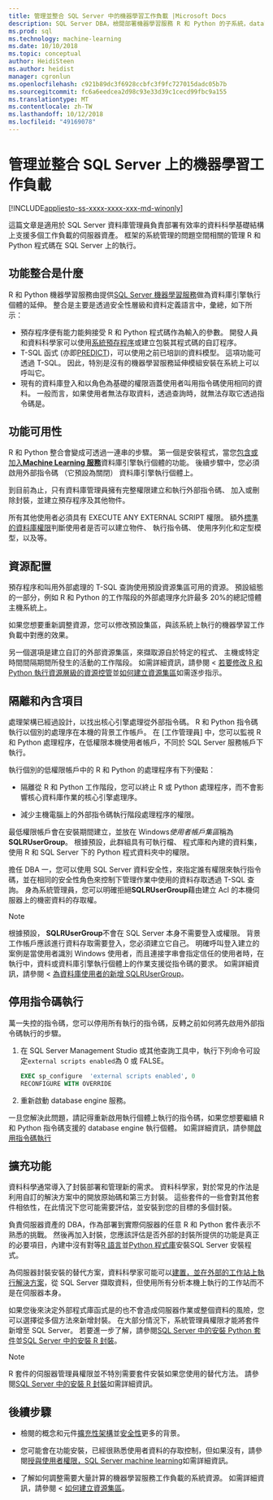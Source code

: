 ```yaml
---
title: 管理並整合 SQL Server 中的機器學習工作負載 |Microsoft Docs
description: SQL Server DBA，檢閱部署機器學習服務 R 和 Python 的子系統，database engine 執行個體上的系統管理工作。
ms.prod: sql
ms.technology: machine-learning
ms.date: 10/10/2018
ms.topic: conceptual
author: HeidiSteen
ms.author: heidist
manager: cgronlun
ms.openlocfilehash: c921b89dc3f6928ccbfc3f9fc727015dadc05b7b
ms.sourcegitcommit: fc6a6eedcea2d98c93e33d39c1cecd99fbc9a155
ms.translationtype: MT
ms.contentlocale: zh-TW
ms.lasthandoff: 10/12/2018
ms.locfileid: "49169078"
---
```

# <a name="manage-and-integrate-machine-learning-workloads-on-sql-server"></a>管理並整合 SQL Server 上的機器學習工作負載
[!INCLUDE[appliesto-ss-xxxx-xxxx-xxx-md-winonly](../../includes/appliesto-ss-xxxx-xxxx-xxx-md-winonly.md)]

這篇文章是適用於 SQL Server 資料庫管理員負責部署有效率的資料科學基礎結構上支援多個工作負載的伺服器資產。 框架的系統管理的問題空間相關的管理 R 和 Python 程式碼在 SQL Server 上的執行。 

## <a name="what-is-feature-integration"></a>功能整合是什麼

R 和 Python 機器學習服務由提供[SQL Server 機器學習服務](../what-is-sql-server-machine-learning.md)做為資料庫引擎執行個體的延伸。 整合是主要是透過安全性層級和資料定義語言中，彙總，如下所示：

+ 預存程序便有能力能夠接受 R 和 Python 程式碼作為輸入的參數。 開發人員和資料科學家可以使用[系統預存程序](https://docs.microsoft.com/sql/relational-databases/system-stored-procedures/sp-execute-external-script-transact-sql?view=sql-server-2017)或建立包裝其程式碼的自訂程序。
+ T-SQL 函式 (亦即[PREDICT](https://docs.microsoft.com/sql/t-sql/queries/predict-transact-sql))，可以使用之前已培訓的資料模型。 這項功能可透過 T-SQL。 因此，特別是沒有的機器學習服務延伸模組安裝在系統上可以呼叫它。
+ 現有的資料庫登入和以角色為基礎的權限涵蓋使用者叫用指令碼使用相同的資料。 一般而言，如果使用者無法存取資料，透過查詢時，就無法存取它透過指令碼是。

## <a name="feature-availability"></a>功能可用性

R 和 Python 整合會變成可透過一連串的步驟。 第一個是安裝程式，當您[包含或加入**Machine Learning 服務**](../install/sql-machine-learning-services-windows-install.md)資料庫引擎執行個體的功能。 後續步驟中，您必須啟用外部指令碼 （它預設為關閉） 資料庫引擎執行個體上。

到目前為止，只有資料庫管理員擁有完整權限建立和執行外部指令碼、 加入或刪除封裝，並建立預存程序及其他物件。

所有其他使用者必須具有 EXECUTE ANY EXTERNAL SCRIPT 權限。 額外[標準的資料庫權限](../security/user-permission.md)判斷使用者是否可以建立物件、 執行指令碼、 使用序列化和定型模型，以及等。 

## <a name="resource-allocation"></a>資源配置

預存程序和叫用外部處理的 T-SQL 查詢使用預設資源集區可用的資源。 預設組態的一部分，例如 R 和 Python 的工作階段的外部處理序允許最多 20%的總記憶體主機系統上。 

如果您想要重新調整資源，您可以修改預設集區，與該系統上執行的機器學習工作負載中對應的效果。

另一個選項是建立自訂的外部資源集區，來擷取源自於特定的程式、 主機或特定時間間隔期間所發生的活動的工作階段。 如需詳細資訊，請參閱 <<c0> [ 若要修改 R 和 Python 執行資源層級的資源控管](../administration/resource-governance.md)並[如何建立資源集區](../administration/how-to-create-a-resource-pool.md)如需逐步指示。

## <a name="isolation-and-containment"></a>隔離和內含項目

處理架構已經過設計，以找出核心引擎處理從外部指令碼。 R 和 Python 指令碼執行以個別的處理序在本機的背景工作帳戶。 在 [工作管理員] 中，您可以監視 R 和 Python 處理程序，在低權限本機使用者帳戶，不同於 SQL Server 服務帳戶下執行。 

執行個別的低權限帳戶中的 R 和 Python 的處理程序有下列優點：

+ 隔離從 R 和 Python 工作階段，您可以終止 R 或 Python 處理程序，而不會影響核心資料庫作業的核心引擎處理序。 

+ 減少主機電腦上的外部指令碼執行階段處理程序的權限。

最低權限帳戶會在安裝期間建立，並放在 Windows*使用者帳戶集區*稱為**SQLRUserGroup**。 根據預設，此群組具有可執行檔、 程式庫和內建的資料集，使用 R 和 SQL Server 下的 Python 程式資料夾中的權限。 

擔任 DBA 一，您可以使用 SQL Server 資料安全性，來指定誰有權限來執行指令碼，並在相同的安全性角色來控制下管理作業中使用的資料存取透過 T-SQL 查詢。 身為系統管理員，您可以明確拒絕**SQLRUserGroup**藉由建立 Acl 的本機伺服器上的機密資料的存取權。

>[!NOTE]
> 根據預設， **SQLRUserGroup**不會在 SQL Server 本身不需要登入或權限。 背景工作帳戶應該進行資料存取需要登入，您必須建立它自己。 明確呼叫登入建立的案例是當使用者識別 Windows 使用者，而且連接字串會指定信任的使用者時，在執行中，資料或資料庫引擎執行個體上的作業支援從指令碼的要求。 如需詳細資訊，請參閱 <<c0> [ 為資料庫使用者的新增 SQLRUserGroup](../../advanced-analytics/security/add-sqlrusergroup-to-database.md)。

## <a name="disable-script-execution"></a>停用指令碼執行

萬一失控的指令碼，您可以停用所有執行的指令碼，反轉之前如何將先啟用外部指令碼執行的步驟。

1. 在 SQL Server Management Studio 或其他查詢工具中，執行下列命令可設定`external scripts enabled`為 0 或 FALSE。

    ```sql
    EXEC sp_configure  'external scripts enabled', 0
    RECONFIGURE WITH OVERRIDE
    ```
2. 重新啟動 database engine 服務。

一旦您解決此問題，請記得重新啟用執行個體上執行的指令碼，如果您想要繼續 R 和 Python 指令碼支援的 database engine 執行個體。 如需詳細資訊，請參閱[啟用指令碼執行](../install/sql-machine-learning-services-windows-install.md#enable-script-execution)

## <a name="extend-functionality"></a>擴充功能

資料科學通常導入了封裝部署和管理新的需求。 資料科學家，對於常見的作法是利用自訂的解決方案中的開放原始碼和第三方封裝。 這些套件的一些會對其他套件相依性，在此情況下您可能需要評估，並安裝到您的目標的多個封裝。

負責伺服器資產的 DBA，作為部署到實際伺服器的任意 R 和 Python 套件表示不熟悉的挑戰。 然後再加入封裝，您應該評估是否外部的封裝所提供的功能是真正的必要項目，內建中沒有對等[R 語言](r-libraries-and-data-types.md)並[Python 程式庫](../python/python-libraries-and-data-types.md)安裝SQL Server 安裝程式。 

為伺服器封裝安裝的替代方案，資料科學家可能可以[建置，並在外部的工作站上執行解決方案](../r/set-up-a-data-science-client.md)，從 SQL Server 擷取資料，但使用所有分析本機上執行的工作站而不是在伺服器本身。 

如果您後來決定外部程式庫函式是的也不會造成伺服器作業或整個資料的風險，您可以選擇從多個方法來新增封裝。 在大部分情況下，系統管理員權限才能將套件新增至 SQL Server。 若要進一步了解，請參閱[SQL Server 中的安裝 Python 套件](../python/install-additional-python-packages-on-sql-server.md)並[SQL Server 中的安裝 R 封裝](install-additional-r-packages-on-sql-server.md)。

> [!NOTE]
> R 套件的伺服器管理員權限並不特別需要套件安裝如果您使用的替代方法。 請參閱[SQL Server 中的安裝 R 封裝](install-additional-r-packages-on-sql-server.md)如需詳細資訊。

## <a name="next-steps"></a>後續步驟

+ 檢閱的概念和元件[擴充性架構](../concepts/extensibility-framework.md)並[安全性](../concepts/security.md)更多的背景。

+ 您可能會在功能安裝，已經很熟悉使用者資料的存取控制，但如果沒有，請參閱[授與使用者權限，SQL Server machine learning](../security/user-permission.md)如需詳細資訊。 

+ 了解如何調整需要大量計算的機器學習服務工作負載的系統資源。 如需詳細資訊，請參閱 <<c0> [ 如何建立資源集區](../administration/how-to-create-a-resource-pool.md)。

